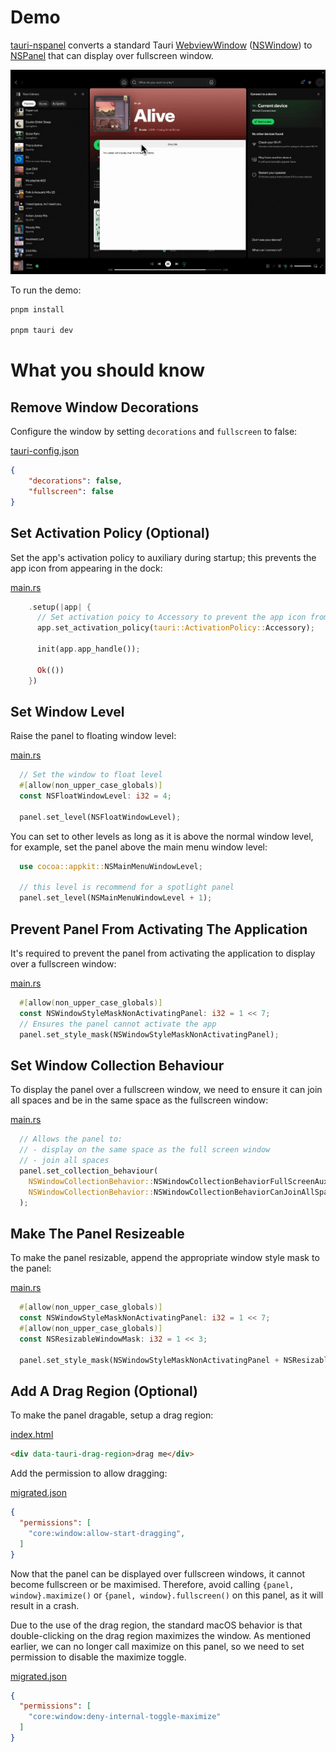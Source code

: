 # Demo
[tauri-nspanel](https://github.com/ahkohd/tauri-nspanel) converts a standard Tauri [WebviewWindow](https://docs.rs/tauri/2.1.1/tauri/webview/struct.WebviewWindow.html) ([NSWindow](https://developer.apple.com/documentation/appkit/nswindow/)) to [NSPanel](https://developer.apple.com/documentation/appkit/nspanel/) that can display over fullscreen window.

![A panel displaying over a fullscreen window](./demo.gif)

To run the demo:
```bash
pnpm install

pnpm tauri dev
```

# What you should know

## Remove Window Decorations
Configure the window by setting `decorations` and `fullscreen` to false:

[tauri-config.json](https://github.com/ahkohd/tauri-nspanel/blob/754f9b0fdf39511a839280b6b9a418ff51630acc/examples/fullscreen/src-tauri/tauri.conf.json#L52)

```json
{
    "decorations": false,
    "fullscreen": false
}
```

## Set Activation Policy (Optional)
Set the app's activation policy to auxiliary during startup; this prevents the app icon from appearing in the dock:

[main.rs](https://github.com/ahkohd/tauri-nspanel/blob/be8ba6c71e03cd115536bbb74eccc42df3d52ba6/examples/fullscreen/src-tauri/src/main.rs#L19)

```rust
    .setup(|app| {
      // Set activation poicy to Accessory to prevent the app icon from showing on the dock
      app.set_activation_policy(tauri::ActivationPolicy::Accessory);

      init(app.app_handle());

      Ok(())
    })
```

## Set Window Level
Raise the panel to floating window level:

[main.rs](https://github.com/ahkohd/tauri-nspanel/blob/be8ba6c71e03cd115536bbb74eccc42df3d52ba6/examples/fullscreen/src-tauri/src/main.rs#L58)

```rust
  // Set the window to float level
  #[allow(non_upper_case_globals)]
  const NSFloatWindowLevel: i32 = 4;

  panel.set_level(NSFloatWindowLevel);
```
You can set to other levels as long as it is above the normal window level, for example, set the panel above the main menu window level:
```rust
  use cocoa::appkit::NSMainMenuWindowLevel;

  // this level is recommend for a spotlight panel
  panel.set_level(NSMainMenuWindowLevel + 1);
```

## Prevent Panel From Activating The Application
It's required to prevent the panel from activating the application to display over a fullscreen window:

[main.rs](https://github.com/ahkohd/tauri-nspanel/blob/be8ba6c71e03cd115536bbb74eccc42df3d52ba6/examples/fullscreen/src-tauri/src/main.rs#L63)

```rust
  #[allow(non_upper_case_globals)]
  const NSWindowStyleMaskNonActivatingPanel: i32 = 1 << 7;
  // Ensures the panel cannot activate the app
  panel.set_style_mask(NSWindowStyleMaskNonActivatingPanel);
```
## Set Window Collection Behaviour
To display the panel over a fullscreen window, we need to ensure it can join all spaces and be in the same space as the fullscreen window:

[main.rs](https://github.com/ahkohd/tauri-nspanel/blob/be8ba6c71e03cd115536bbb74eccc42df3d52ba6/examples/fullscreen/src-tauri/src/main.rs#L68)

```rust
  // Allows the panel to:
  // - display on the same space as the full screen window
  // - join all spaces
  panel.set_collection_behaviour(
    NSWindowCollectionBehavior::NSWindowCollectionBehaviorFullScreenAuxiliary |
    NSWindowCollectionBehavior::NSWindowCollectionBehaviorCanJoinAllSpaces
  );
```

## Make The Panel Resizeable
To make the panel resizable, append the appropriate window style mask to the panel:

[main.rs](https://github.com/ahkohd/tauri-nspanel/blob/be8ba6c71e03cd115536bbb74eccc42df3d52ba6/examples/fullscreen/src-tauri/src/main.rs#L63)

```rust
  #[allow(non_upper_case_globals)]
  const NSWindowStyleMaskNonActivatingPanel: i32 = 1 << 7;
  #[allow(non_upper_case_globals)]
  const NSResizableWindowMask: i32 = 1 << 3;
  
  panel.set_style_mask(NSWindowStyleMaskNonActivatingPanel + NSResizableWindowMask);
```
## Add A Drag Region (Optional)
To make the panel dragable, setup a drag region:

[index.html](https://github.com/ahkohd/tauri-nspanel/blob/c2d3dd072fdb40d9fdaf5267eeb967e314b1151a/examples/fullscreen/public/index.html#L33)

```html
<div data-tauri-drag-region>drag me</div>
```

Add the permission to allow dragging: 

[migrated.json](https://github.com/ahkohd/tauri-nspanel/blob/c2d3dd072fdb40d9fdaf5267eeb967e314b1151a/examples/fullscreen/src-tauri/capabilities/migrated.json#L10)

```json
{
  "permissions": [
    "core:window:allow-start-dragging",
  ]
}
```
Now that the panel can be displayed over fullscreen windows, it cannot become fullscreen or be maximised. Therefore, avoid calling `{panel, window}.maximize()` or `{panel, window}.fullscreen()` on this panel, as it will result in a crash.

Due to the use of the drag region, the standard macOS behavior is that double-clicking on the drag region maximizes the window. As mentioned earlier, we can no longer call maximize on this panel, so we need to set permission to disable the maximize toggle.

[migrated.json](https://github.com/ahkohd/tauri-nspanel/blob/c2d3dd072fdb40d9fdaf5267eeb967e314b1151a/examples/fullscreen/src-tauri/capabilities/migrated.json#L11)

```json
{
  "permissions": [
    "core:window:deny-internal-toggle-maximize"
  ]
}

```
